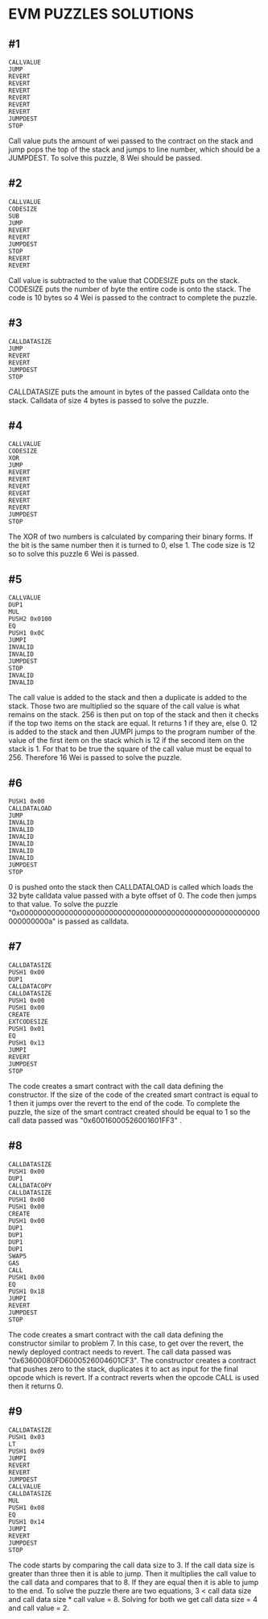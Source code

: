 # EVM PUZZLES SOLUTIONS

## #1

```
CALLVALUE
JUMP
REVERT
REVERT
REVERT
REVERT
REVERT
REVERT
JUMPDEST
STOP
```

Call value puts the amount of wei passed to the contract on the stack and jump pops the top of the stack and jumps to line number, which should be a JUMPDEST. To solve this puzzle, 8 Wei should be passed.

## #2

```
CALLVALUE
CODESIZE
SUB
JUMP
REVERT
REVERT
JUMPDEST
STOP
REVERT
REVERT
```

Call value is subtracted to the value that CODESIZE puts on the stack. CODESIZE puts the number of byte the entire code is onto the stack. The code is 10 bytes so 4 Wei is passed to the contract to complete the puzzle.

## #3

```
CALLDATASIZE
JUMP
REVERT
REVERT
JUMPDEST
STOP
```

CALLDATASIZE puts the amount in bytes of the passed Calldata onto the stack. Calldata of size 4 bytes is passed to solve the puzzle.

## #4

```
CALLVALUE
CODESIZE
XOR
JUMP
REVERT
REVERT
REVERT
REVERT
REVERT
REVERT
JUMPDEST
STOP
```

The XOR of two numbers is calculated by comparing their binary forms. If the bit is the same number then it is turned to 0, else 1. The code size is 12 so to solve this puzzle 6 Wei is passed.

## #5

```
CALLVALUE
DUP1
MUL
PUSH2 0x0100
EQ
PUSH1 0x0C
JUMPI
INVALID
INVALID
JUMPDEST
STOP
INVALID
INVALID
```

The call value is added to the stack and then a duplicate is added to the stack. Those two are multiplied so the square of the call value is what remains on the stack. 256 is then put on top of the stack and then it checks if the top two items on the stack are equal. It returns 1 if they are, else 0. 12 is added to the stack and then JUMPI jumps to the program number of the value of the first item on the stack which is 12 if the second item on the stack is 1. For that to be true the square of the call value must be equal to 256. Therefore 16 Wei is passed to solve the puzzle.

## #6

```
PUSH1 0x00
CALLDATALOAD
JUMP
INVALID
INVALID
INVALID
INVALID
INVALID
INVALID
JUMPDEST
STOP
```

0 is pushed onto the stack then CALLDATALOAD is called which loads the 32 byte calldata value passed with a byte offset of 0. The code then jumps to that value. To solve the puzzle "0x000000000000000000000000000000000000000000000000000000000000000a" is passed as calldata.

## #7

```
CALLDATASIZE
PUSH1 0x00
DUP1
CALLDATACOPY
CALLDATASIZE
PUSH1 0x00
PUSH1 0x00
CREATE
EXTCODESIZE
PUSH1 0x01
EQ
PUSH1 0x13
JUMPI
REVERT
JUMPDEST
STOP
```

The code creates a smart contract with the call data defining the constructor. If the size of the code of the created smart contract is equal to 1 then it jumps over the revert to the end of the code. To complete the puzzle, the size of the smart contract created should be equal to 1 so the call data passed was "0x60016000526001601FF3" .

## #8

```
CALLDATASIZE
PUSH1 0x00
DUP1
CALLDATACOPY
CALLDATASIZE
PUSH1 0x00
PUSH1 0x00
CREATE
PUSH1 0x00
DUP1
DUP1
DUP1
DUP1
SWAP5
GAS
CALL
PUSH1 0x00
EQ
PUSH1 0x1B
JUMPI
REVERT
JUMPDEST
STOP
```

The code creates a smart contract with the call data defining the constructor similar to problem 7. In this case, to get over the revert, the newly deployed contract needs to revert. The call data passed was "0x63600080FD6000526004601CF3". The constructor creates a contract that pushes zero to the stack, duplicates it to act as input for the final opcode which is revert. If a contract reverts when the opcode CALL is used then it returns 0.

## #9

```
CALLDATASIZE
PUSH1 0x03
LT
PUSH1 0x09
JUMPI
REVERT
REVERT
JUMPDEST
CALLVALUE
CALLDATASIZE
MUL
PUSH1 0x08
EQ
PUSH1 0x14
JUMPI
REVERT
JUMPDEST
STOP
```

The code starts by comparing the call data size to 3. If the call data size is greater than three then it is able to jump. Then it multiplies the call value to the call data and compares that to 8. If they are equal then it is able to jump to the end. To solve the puzzle there are two equations, 3 < call data size and call data size \* call value = 8. Solving for both we get call data size = 4 and call value = 2.
